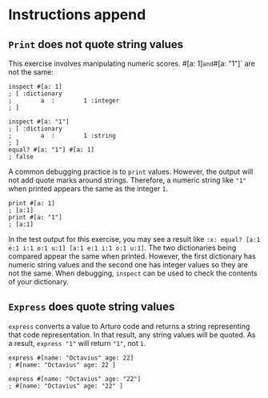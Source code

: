 # Instructions append

## `Print` does not quote string values

This exercise involves manipulating numeric scores.
#[a: 1]` and `#[a: "1"]` are not the same:

```arturo
inspect #[a: 1]
; [ :dictionary
;        a  :        1 :integer
; ]

inspect #[a: "1"]
; [ :dictionary
;        a  :        1 :string
; ]
equal? #[a: "1"] #[a: 1]
; false
```

A common debugging practice is to `print` values.
However, the output will not add quote marks around strings.
Therefore, a numeric string like `"1"` when printed appears the same as the integer `1`.

```arturo
print #[a: 1]
; [a:1]
print #[a: "1"]
; [a:1]
```
In the test output for this exercise, you may see a result like `:x: equal? [a:1 e:1 i:1 o:1 u:1] [a:1 e:1 i:1 o:1 u:1]`.
The two dictionaries being compared appear the same when printed.
However, the first dictionary has numeric string values and the second one has integer values so they are not the same. 
When debugging, `inspect` can be used to check the contents of your dictionary.

## `Express` does quote string values

`express` converts a value to Arturo code and returns a string representing that code representation.
In that result, any string values will be quoted.
As a result, `express "1"` will return `"1"`, not `1`.

```arturo
express #[name: "Octavius" age: 22]
; #[name: "Octavius" age: 22 ]
```
```arturo
express #[name: "Octavius" age: "22"]
; #[name: "Octavius" age: "22" ]
```
